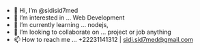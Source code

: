 - 👋 Hi, I’m @sidisid7med
- 👀 I’m interested in ... Web Development
- 🌱 I’m currently learning ... nodejs, 
- 💞️ I’m looking to collaborate on ... project or job anything
- 📫 How to reach me ... +22231141312 | sidi.sid7med@gmail.com

<!---
sidisid7med/sidisid7med is a ✨ special ✨ repository because its `README.md` (this file) appears on your GitHub profile.
You can click the Preview link to take a look at your changes.
--->
